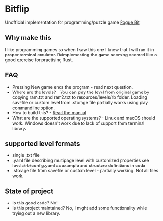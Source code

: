 # Bitflip

Unofficial implementation for programming/puzzle game [Rogue Bit](https://roguebit.bigosaur.com/)

## Why make this

I like programming games so when I saw this one I knew that I will run it in proper terminal emulator. Reimplementing the game seeming seemed like a good exercise for practising Rust. 

## FAQ

* Pressing New game ends the program - read next question.
* Where are the levels?  - You can play the level from original game by copying ram.txt and ram2.txt to resources/levels/rb folder.
Loading savefile or custom level from .storage file partially works using play commandline option.
* How to build this? - [Read the manual](https://doc.rust-lang.org/1.27.2/book/second-edition/ch01-00-getting-started.html)
* What are the supported operating systems? - Linux and macOS should work. Windows doesn't work due to lack of support from terminal library.

## supported level formats
* single .txt file
* .yaml file describing multipage level with customized properties see levels/rb/config.yaml as example and structure definitions in code
* .storage file from savefile or custom level - partially working. Not all files work.

## State of project

* Is this good code? No!
* Is this project maintained? No, I might add some functionality while trying out a new library.
